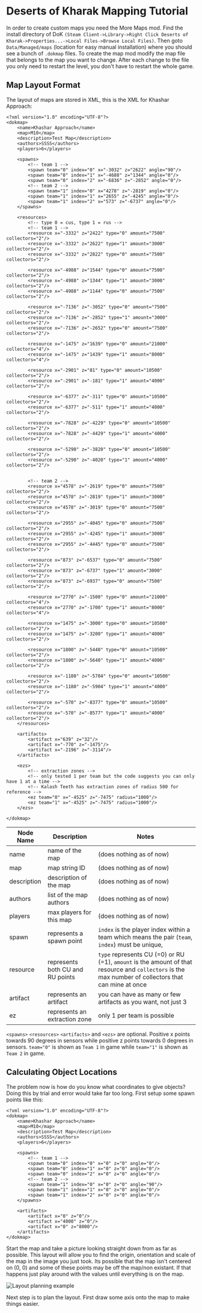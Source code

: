 # Deserts of Kharak Mapping Tutorial
In order to create custom maps you need the More Maps mod. Find the install directory of DoK `(Steam Client->Library->Right Click Deserts of Kharak->Properties...->Local Files->Browse Local Files)`. Then goto `Data/Managed/maps` (location for easy manual installation) where you should see a bunch of `.dokmap` files. To create the map mod modify the map file that belongs to the map you want to change. After each change to the file you only need to restart the level, you don't have to restart the whole game.

## Map Layout Format
The layout of maps are stored in XML, this is the XML for Khashar Approach:
```
<?xml version="1.0" encoding="UTF-8"?>
<dokmap>
	<name>Khashar Approach</name>
	<map>M10</map>
	<description>Test Map</description>
	<authors>SSSS</authors>
	<players>6</players>
	
	<spawns>
		<!-- team 1 -->
		<spawn team="0" index="0" x="-3032" z="2622" angle="90"/>
		<spawn team="0" index="1" x="-4688" z="1344" angle="0"/>
		<spawn team="0" index="2" x="-6836" z="-2852" angle="0"/>
		<!-- team 2 -->
		<spawn team="1" index="0" x="4278" z="-2819" angle="0"/>
		<spawn team="1" index="1" x="2655" z="-4245" angle="0"/>
		<spawn team="1" index="2" x="573" z="-6737" angle="0"/>
	</spawns>
	
	<resources>
		<!-- type 0 = cus, type 1 = rus -->
		<!-- team 1 -->
		<resource x="-3332" z="2422" type="0" amount="7500" collectors="2"/>
		<resource x="-3332" z="2622" type="1" amount="3000" collectors="2"/>
		<resource x="-3332" z="2822" type="0" amount="7500" collectors="2"/>
		
		<resource x="-4988" z="1544" type="0" amount="7500" collectors="2"/>
		<resource x="-4988" z="1344" type="1" amount="3000" collectors="2"/>
		<resource x="-4988" z="1144" type="0" amount="7500" collectors="2"/>
		
		<resource x="-7136" z="-3052" type="0" amount="7500" collectors="2"/>
		<resource x="-7136" z="-2852" type="1" amount="3000" collectors="2"/>
		<resource x="-7136" z="-2652" type="0" amount="7500" collectors="2"/>
		
		<resource x="-1475" z="1639" type="0" amount="21000" collectors="4"/>
		<resource x="-1475" z="1439" type="1" amount="8000" collectors="4"/>

		<resource x="-2901" z="81" type="0" amount="10500" collectors="2"/>
		<resource x="-2901" z="-181" type="1" amount="4000" collectors="2"/>
		
		<resource x="-6377" z="-311" type="0" amount="10500" collectors="2"/>
		<resource x="-6377" z="-511" type="1" amount="4000" collectors="2"/>
		
		<resource x="-7828" z="-4229" type="0" amount="10500" collectors="2"/>
		<resource x="-7828" z="-4429" type="1" amount="4000" collectors="2"/>
		
		<resource x="-5290" z="-3820" type="0" amount="10500" collectors="2"/>
		<resource x="-5290" z="-4020" type="1" amount="4000" collectors="2"/>
		
		
		<!-- team 2 -->
		<resource x="4578" z="-2619" type="0" amount="7500" collectors="2"/>
		<resource x="4578" z="-2819" type="1" amount="3000" collectors="2"/>
		<resource x="4578" z="-3019" type="0" amount="7500" collectors="2"/>
		
		<resource x="2955" z="-4045" type="0" amount="7500" collectors="2"/>
		<resource x="2955" z="-4245" type="1" amount="3000" collectors="2"/>
		<resource x="2955" z="-4445" type="0" amount="7500" collectors="2"/>
		
		<resource x="873" z="-6537" type="0" amount="7500" collectors="2"/>
		<resource x="873" z="-6737" type="1" amount="3000" collectors="2"/>
		<resource x="873" z="-6937" type="0" amount="7500" collectors="2"/>
		
		<resource x="2770" z="-1500" type="0" amount="21000" collectors="4"/>
		<resource x="2770" z="-1700" type="1" amount="8000" collectors="4"/>
		
		<resource x="1475" z="-3000" type="0" amount="10500" collectors="2"/>
		<resource x="1475" z="-3200" type="1" amount="4000" collectors="2"/>
		
		<resource x="1800" z="-5440" type="0" amount="10500" collectors="2"/>
		<resource x="1800" z="-5640" type="1" amount="4000" collectors="2"/>
		
		<resource x="-1180" z="-5704" type="0" amount="10500" collectors="2"/>
		<resource x="-1180" z="-5904" type="1" amount="4000" collectors="2"/>
		
		<resource x="-570" z="-8377" type="0" amount="10500" collectors="2"/>
		<resource x="-570" z="-8577" type="1" amount="4000" collectors="2"/>
	</resources>
	
	<artifacts>
		<artifact x="639" z="32"/>
		<artifact x="-770" z="-1475"/>
		<artifact x="-2196" z="-3114"/>
	</artifacts>
	
	<ezs>
		<!-- extraction zones -->
		<!-- only tested 1 per team but the code suggests you can only have 1 at a time -->
		<!-- Kalash Teeth has extraction zones of radius 500 for reference -->
		<ez team="0" x="-4525" z="-7475" radius="1000"/>
		<ez team="1" x="-4525" z="-7475" radius="1000"/>
	</ezs>
	
</dokmap>
```

Node Name | Description | Notes
---|---|---
name | name of the map | (does nothing as of now)
map | map string ID | (does nothing as of now)
description | description of the map | (does nothing as of now)
authors | list of the map authors | (does nothing as of now)
players | max players for this map | (does nothing as of now)
spawn | represents a spawn point | `index` is the player index within a team which means the pair (`team`, `index`) must be unique, 
resource | represents both CU and RU points | `type` represents CU (=0) or RU (=1), `amount` is the amount of that resource and `collectors` is the max number of collectors that can mine at once
artifact | represents an artifact | you can have as many or few artifacts as you want, not just 3
ez | represents an extraction zone | only 1 per team is possible

`<spawns>` `<resources>` `<artifacts>` and `<ezs>` are optional. Positive x points towards 90 degrees in sensors while positive z points towards 0 degrees in sensors. `team="0"` is shown as `Team 1` in game while `team="1"` is shown as `Team 2` in game.

## Calculating Object Locations

The problem now is how do you know what coordinates to give objects? Doing this by trial and error would take far too long. First setup some spawn points like this:

```
<?xml version="1.0" encoding="UTF-8"?>
<dokmap>
	<name>Khashar Approach</name>
	<map>M10</map>
	<description>Test Map</description>
	<authors>SSSS</authors>
	<players>6</players>
	
	<spawns>
		<!-- team 1 -->
		<spawn team="0" index="0" x="0" z="0" angle="0"/>
		<spawn team="0" index="1" x="0" z="0" angle="0"/>
		<spawn team="0" index="2" x="0" z="0" angle="0"/>
		<!-- team 2 -->
		<spawn team="1" index="0" x="0" z="0" angle="90"/>
		<spawn team="1" index="1" x="0" z="0" angle="0"/>
		<spawn team="1" index="2" x="0" z="0" angle="0"/>
	</spawns>
	
	<artifacts>
		<artifact x="0" z="0"/>
		<artifact x="4000" z="0"/>
		<artifact x="0" z="8000"/>
	</artifacts>
</dokmap>
```

Start the map and take a picture looking straight down from as far as possible. This layout will allow you to find the origin, orientation and scale of the map in the image you just took. Its possible that the map isn't centered on (0, 0) and some of these points may be off the map/non existant. If that happens just play around with the values until everything is on the map.

![Layout planning example](layout-planning.png)

Next step is to plan the layout. First draw some axis onto the map to make things easier. 
